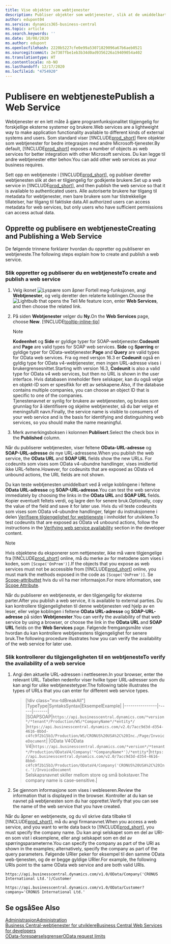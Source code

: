 ```yaml
---
title: Vise objekter som webtjenester
description: Publiser objekter som webtjenester, slik at de umiddelbart blir tilgjengelige for Business Central-løsningen din.
author: edupont04
ms.service: dynamics365-business-central
ms.topic: article
ms.search.keywords: ''
ms.date: 10/08/2020
ms.author: edupont
ms.openlocfilehash: 2220b5227cfe0e99a53071829096a67b6aeb0521
ms.sourcegitcommit: 2e7307fbe1eb3b34d0ad9356226a19409054a402
ms.translationtype: HT
ms.contentlocale: nb-NO
ms.lasthandoff: 12/17/2020
ms.locfileid: "4754920"
---
```

# <a name="publish-a-web-service"></a><span data-ttu-id="6e665-103">Publisere en webtjeneste</span><span class="sxs-lookup"><span data-stu-id="6e665-103">Publish a Web Service</span></span>

<span data-ttu-id="6e665-104">Webtjenester er en lett måte å gjøre programfunksjonalitet tilgjengelig for forskjellige eksterne systemer og brukere.</span><span class="sxs-lookup"><span data-stu-id="6e665-104">Web services are a lightweight way to make application functionality available to different kinds of external systems and users.</span></span> <span data-ttu-id="6e665-105">Som standard viser [!INCLUDE[prod_short](includes/prod_short.md)] flere objekter som webtjenester for bedre integrasjon med andre Microsoft-tjenester.</span><span class="sxs-lookup"><span data-stu-id="6e665-105">By default, [!INCLUDE[prod_short](includes/prod_short.md)] exposes a number of objects as web services for better integration with other Microsoft services.</span></span> <span data-ttu-id="6e665-106">Du kan legge til andre webtjenester etter behov.</span><span class="sxs-lookup"><span data-stu-id="6e665-106">You can add other web services as your business requires.</span></span>  

<span data-ttu-id="6e665-107">Sett opp en webtjeneste i [!INCLUDE[prod_short](includes/prod_short.md)], og publiser deretter webtjenesten slik at den er tilgjengelig for godkjente brukere.</span><span class="sxs-lookup"><span data-stu-id="6e665-107">Set up a web service in [!INCLUDE[prod_short](includes/prod_short.md)], and then publish the web service so that it is available to authenticated users.</span></span> <span data-ttu-id="6e665-108">Alle autoriserte brukere har tilgang til metadata for webtjenester, men bare brukere som har tilstrekkelige tillatelser, har tilgang til faktiske data.</span><span class="sxs-lookup"><span data-stu-id="6e665-108">All authorized users can access metadata for web services, but only users who have sufficient permissions can access actual data.</span></span>  

## <a name="creating-and-publishing-a-web-service"></a><span data-ttu-id="6e665-109">Opprette og publisere en webtjeneste</span><span class="sxs-lookup"><span data-stu-id="6e665-109">Creating and Publishing a Web Service</span></span>

<span data-ttu-id="6e665-110">De følgende trinnene forklarer hvordan du oppretter og publiserer en webtjeneste.</span><span class="sxs-lookup"><span data-stu-id="6e665-110">The following steps explain how to create and publish a web service.</span></span>  

### <a name="to-create-and-publish-a-web-service"></a><span data-ttu-id="6e665-111">Slik oppretter og publiserer du en webtjeneste</span><span class="sxs-lookup"><span data-stu-id="6e665-111">To create and publish a web service</span></span>  

1. <span data-ttu-id="6e665-112">Velg ikonet ![Lyspære som åpner Fortell meg-funksjonen](media/ui-search/search_small.png "Fortell hva du vil gjøre"), angi **Webtjenester**, og velg deretter den relaterte koblingen.</span><span class="sxs-lookup"><span data-stu-id="6e665-112">Choose the ![Lightbulb that opens the Tell Me feature](media/ui-search/search_small.png "Tell me what you want to do") icon, enter **Web Services**, and then choose the related link.</span></span>  
2. <span data-ttu-id="6e665-113">På siden **Webtjenester** velger du **Ny**.</span><span class="sxs-lookup"><span data-stu-id="6e665-113">On the **Web Services** page, choose **New**.</span></span> [!INCLUDE[tooltip-inline-tip](includes/tooltip-inline-tip_md.md)]  

    > [!NOTE]  
    > <span data-ttu-id="6e665-114">**Kodeenhet** og **Side** er gyldige typer for SOAP-webtjenester.</span><span class="sxs-lookup"><span data-stu-id="6e665-114">**Codeunit** and **Page** are valid types for SOAP web services.</span></span> <span data-ttu-id="6e665-115">**Side** og **Spørring** er gyldige typer for OData-webtjenester.</span><span class="sxs-lookup"><span data-stu-id="6e665-115">**Page** and **Query** are valid types for OData web services.</span></span> <span data-ttu-id="6e665-116">Fra og med versjon 16.3 er **Codeunit** også en gyldig type for OData v4-webtjenester, men ingen URL-adresse vises i brukergrensesnittet.</span><span class="sxs-lookup"><span data-stu-id="6e665-116">Starting with version 16.3, **Codeunit** is also a valid type for OData v4 web services, but then no URL is shown in the user interface.</span></span> <span data-ttu-id="6e665-117">Hvis databasen inneholder flere selskaper, kan du også velge en objekt-ID som er spesifikk for ett av selskapene.</span><span class="sxs-lookup"><span data-stu-id="6e665-117">Also, if the database contains multiple companies, you can choose an object ID that is specific to one of the companies.</span></span>  
    > <span data-ttu-id="6e665-118">Tjenestenavnet er synlig for brukere av webtjenesten, og brukes som grunnlag for å identifisere og skjelne webtjenester, så du bør velge et meningsfullt navn.</span><span class="sxs-lookup"><span data-stu-id="6e665-118">Finally, the service name is visible to consumers of your web service and is the basis for identifying and distinguishing web services, so you should make the name meaningful.</span></span>

3. <span data-ttu-id="6e665-119">Merk avmerkingsboksen i kolonnen **Publisert**.</span><span class="sxs-lookup"><span data-stu-id="6e665-119">Select the check box in the **Published** column.</span></span>  

<span data-ttu-id="6e665-120">Når du publiserer webtjenesten, viser feltene **OData-URL-adresse** og **SOAP-URL-adresse** de nye URL-adressene.</span><span class="sxs-lookup"><span data-stu-id="6e665-120">When you publish the web service, the **OData URL** and **SOAP URL** fields show the new URLs.</span></span> <span data-ttu-id="6e665-121">For codeunits som vises som OData v4-ubundne handlinger, vises imidlertid ikke URL-feltene.</span><span class="sxs-lookup"><span data-stu-id="6e665-121">However, for codeunits that are exposed as OData v4 unbound actions, the URL fields are not shown.</span></span>  

<span data-ttu-id="6e665-122">Du kan teste webtjenesten umiddelbart ved å velge koblingene i feltene **OData URL-adresse** og **SOAP-URL-adresse**.</span><span class="sxs-lookup"><span data-stu-id="6e665-122">You can test the web service immediately by choosing the links in the **OData URL** and **SOAP URL** fields.</span></span> <span data-ttu-id="6e665-123">Kopier eventuelt feltets verdi, og lagre den for senere bruk.</span><span class="sxs-lookup"><span data-stu-id="6e665-123">Optionally, copy the value of the field and save it for later use.</span></span> <span data-ttu-id="6e665-124">Hvis du vil teste codeunits som vises som OData v4-ubundne handlinger, følger du instruksjonene i delen [Verifisere tilgjengelighet for webtjeneste](/dynamics365/business-central/dev-itpro/developer/devenv-creating-and-interacting-with-odatav4-unbound-action#verifying-web-service-availability) i innholdet for utviklere.</span><span class="sxs-lookup"><span data-stu-id="6e665-124">To test codeunits that are exposed as OData v4 unbound actions, follow the instructions in the [Verifying web service availability](/dynamics365/business-central/dev-itpro/developer/devenv-creating-and-interacting-with-odatav4-unbound-action#verifying-web-service-availability) section in the developer content.</span></span>

> [!NOTE]
> <span data-ttu-id="6e665-125">Hvis objektene du eksponerer som nettjenester, ikke må være tilgjengelige fra [!INCLUDE[prod_short](includes/prod_short.md)] online, må du merke av for metodene som vises i koden, som `[Scope('OnPrem')]`.</span><span class="sxs-lookup"><span data-stu-id="6e665-125">If the objects that you expose as web services must not be accessible from [!INCLUDE[prod_short](includes/prod_short.md)] online, you must mark the methods exposed in the code as `[Scope('OnPrem')]`.</span></span> <span data-ttu-id="6e665-126">Se [Scope-attributtet](/dynamics365/business-central/dev-itpro/developer/methods/devenv-scope-attribute) hvis du vil ha mer informasjon.</span><span class="sxs-lookup"><span data-stu-id="6e665-126">For more information, see [Scope Attribute](/dynamics365/business-central/dev-itpro/developer/methods/devenv-scope-attribute).</span></span>

<span data-ttu-id="6e665-127">Når du publiserer en webtjeneste, er den tilgjengelig for eksterne parter.</span><span class="sxs-lookup"><span data-stu-id="6e665-127">After you publish a web service, it is available to external parties.</span></span> <span data-ttu-id="6e665-128">Du kan kontrollere tilgjengeligheten til denne webtjenesten ved hjelp av en leser, eller velge koblingen i feltene **OData URL-adresse** og **SOAP-URL-adresse** på siden **Webtjenester**.</span><span class="sxs-lookup"><span data-stu-id="6e665-128">You can verify the availability of that web service by using a browser, or choose the link in the **OData URL** and **SOAP URL** fields on the **Web Services** page.</span></span> <span data-ttu-id="6e665-129">Følgende fremgangsmåte viser hvordan du kan kontrollere webtjenestens tilgjengelighet for senere bruk.</span><span class="sxs-lookup"><span data-stu-id="6e665-129">The following procedure illustrates how you can verify the availability of the web service for later use.</span></span>  

### <a name="to-verify-the-availability-of-a-web-service"></a><span data-ttu-id="6e665-130">Slik kontrollerer du tilgjengeligheten til en webtjeneste</span><span class="sxs-lookup"><span data-stu-id="6e665-130">To verify the availability of a web service</span></span>  

1. <span data-ttu-id="6e665-131">Angi den aktuelle URL-adressen i nettleseren.</span><span class="sxs-lookup"><span data-stu-id="6e665-131">In your browser, enter the relevant URL.</span></span> <span data-ttu-id="6e665-132">Tabellen nedenfor viser hvilke typer URL-adresser som du kan angi for ulike webtjenestetyper.</span><span class="sxs-lookup"><span data-stu-id="6e665-132">The following table illustrates the types of URLs that you can enter for different web service types.</span></span>  

    > [!div class="mx-tdBreakAll"]
    > |<span data-ttu-id="6e665-133">Type</span><span class="sxs-lookup"><span data-stu-id="6e665-133">Type</span></span>|<span data-ttu-id="6e665-134">Syntaks</span><span class="sxs-lookup"><span data-stu-id="6e665-134">Syntax</span></span>|<span data-ttu-id="6e665-135">Eksempel</span><span class="sxs-lookup"><span data-stu-id="6e665-135">Example</span></span>|
    > |----------------|------|-------|
    > |<span data-ttu-id="6e665-136">SOAP</span><span class="sxs-lookup"><span data-stu-id="6e665-136">SOAP</span></span>|`https://api.businesscentral.dynamics.com/*version*/*tenant*/Production/WS/*CompanyName*/*entity*/` |`https://api.businesscentral.dynamics.com/v2.0/7acc9d3d-d354-4616-8bbd-c4fc9f2b15b3/Production/WS/CRONUS%20USA%2C%20Inc./Page/InvoiceDocument`|
    > |<span data-ttu-id="6e665-137">OData V4</span><span class="sxs-lookup"><span data-stu-id="6e665-137">OData V4</span></span>|`https://api.businesscentral.dynamics.com/*version*/*tenant*/Production/ODataV4/Company('*CompanyName*')/*entity*`|`https://api.businesscentral.dynamics.com/v2.0/7acc9d3d-d354-4616-8bbd-c4fc9f2b15b3/Production/ODataV4/Company('CRONUS%20USA%2C%20Inc.')/InvoiceDocument`<br/>    <span data-ttu-id="6e665-138">Selskapsnavnet skiller mellom store og små bokstaver.</span><span class="sxs-lookup"><span data-stu-id="6e665-138">The company name is case-sensitive.</span></span>|

2. <span data-ttu-id="6e665-139">Se gjennom informasjone som vises i webleseren.</span><span class="sxs-lookup"><span data-stu-id="6e665-139">Review the information that is displayed in the browser.</span></span> <span data-ttu-id="6e665-140">Kontroller at du kan se navnet på webtjenesten som du har opprettet.</span><span class="sxs-lookup"><span data-stu-id="6e665-140">Verify that you can see the name of the web service that you have created.</span></span>  

<span data-ttu-id="6e665-141">Når du åpner en webtjeneste, og du vil skrive data tilbake til [!INCLUDE[prod_short](includes/prod_short.md)], må du angi firmanavnet.</span><span class="sxs-lookup"><span data-stu-id="6e665-141">When you access a web service, and you want to write data back to [!INCLUDE[prod_short](includes/prod_short.md)], you must specify the company name.</span></span> <span data-ttu-id="6e665-142">Du kan angi selskapet som en del av URI-en som vist i eksemplene, eller angi selskapet som en del av spørringsparameterne.</span><span class="sxs-lookup"><span data-stu-id="6e665-142">You can specify the company as part of the URI as shown in the examples; alternatively, specify the company as part of the query parameters.</span></span> <span data-ttu-id="6e665-143">Følgende URIer peker for eksempel til den samme OData web-tjenesten, og de er begge gyldige URIer.</span><span class="sxs-lookup"><span data-stu-id="6e665-143">For example, the following URIs point to the same OData web service and are both valid URIs.</span></span>  

```
https://api.businesscentral.dynamics.com/v1.0/OData/Company('CRONUS International Ltd.')/Customer  
```

```
https://api.businesscentral.dynamics.com/v1.0/OData/Customer?company='CRONUS International Ltd.'  
```

## <a name="see-also"></a><span data-ttu-id="6e665-144">Se også</span><span class="sxs-lookup"><span data-stu-id="6e665-144">See Also</span></span>

[<span data-ttu-id="6e665-145">Administrasjon</span><span class="sxs-lookup"><span data-stu-id="6e665-145">Administration</span></span>](admin-setup-and-administration.md)  
[<span data-ttu-id="6e665-146">Business Central-webtjenester for utviklere</span><span class="sxs-lookup"><span data-stu-id="6e665-146">Business Central Web Services for developers</span></span>](/dynamics365/business-central/dev-itpro/webservices/web-services)  
[<span data-ttu-id="6e665-147">OData-forespørselsgrenser</span><span class="sxs-lookup"><span data-stu-id="6e665-147">OData request limits</span></span>](/dynamics365/business-central/dev-itpro/administration/operational-limits-online#ODataServices)  
